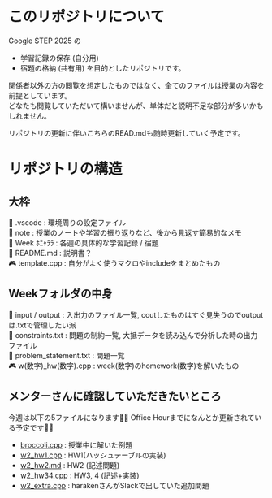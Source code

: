 # このリポジトリについて
Google STEP 2025 の  
- 学習記録の保存 (自分用)
- 宿題の格納 (共有用)
を目的としたリポジトリです。  
  
関係者以外の方の閲覧を想定したものではなく、全てのファイルは授業の内容を前提としています。  
どなたも閲覧していただいて構いませんが、単体だと説明不足な部分が多いかもしれません。  
  
リポジトリの更新に伴いこちらのREAD.mdも随時更新していく予定です。  
 
 
# リポジトリの構造
## 大枠
📂 .vscode : 環境周りの設定ファイル  
📂 note : 授業のノートや学習の振り返りなど、後から見返す簡易的なメモ  
📂 Week ﾎﾆｬﾗﾗ : 各週の具体的な学習記録 / 宿題  
📕 README.md : 説明書？  
🎮 template.cpp : 自分がよく使うマクロやincludeをまとめたもの  
  
## Weekフォルダの中身
📂 input / output : 入出力のファイル一覧, coutしたものはすぐ見失うのでoutputは.txtで管理したい派  
📄 constraints.txt : 問題の制約一覧, 大抵データを読み込んで分析した時の出力ファイル  
📄 problem_statement.txt : 問題一覧  
🎮 w(数字)_hw(数字).cpp : week(数字)のhomework(数字)を解いたもの  
  
## メンターさんに確認していただきたいところ
今週は以下の5ファイルになります🙇‍♀️ Office Hourまでになんとか更新されている予定です🙇‍♀️  
- [broccoli.cpp](https://github.com/ponzudomo/google-step/blob/main/Week2/broccoli.cpp) : 授業中に解いた例題  
- [w2_hw1.cpp](https://github.com/ponzudomo/google-step/blob/main/Week2/w2_hw1.cpp) : HW1(ハッシュテーブルの実装)  
- [w2_hw2.md](https://github.com/ponzudomo/google-step/blob/main/Week2/w2_hw2.md) : HW2 (記述問題)  
- [w2_hw34.cpp](https://github.com/ponzudomo/google-step/blob/main/Week2/w2_hw34.cpp) : HW3, 4 (記述+実装)  
- [w2_extra.cpp](https://github.com/ponzudomo/google-step/blob/main/Week2/w2_extra.cpp) : harakenさんがSlackで出していた追加問題  



